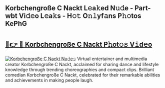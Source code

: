 ## Korbchengroße C Nackt L𝚎a𝚔ed N𝚞𝚍e - Part-wbt Vi𝚍𝚎o L𝚎a𝚔s - H𝚘𝚝 O𝚗𝚕yf𝚊ns P𝚑𝚘tos KePhG

# <h2><a href="http://kf8jujh.oniu.top/?m=Korbchengro%c3%9fe+C+Nackt">🔗👉 🔴 Korbchengroße C Nackt P𝚑ot𝚘𝚜 V𝚒d𝚎o</a></h2>

[![Korbchengroße C Nackt Nu𝚍e𝚜](https://i.imgur.com/0qMVB7G.gif)](http://kf8jujh.oniu.top/?m=Korbchengro%c3%9fe+C+Nackt)
Virtual entertainer and multimedia creator Korbchengroße C Nackt, acclaimed for sharing dance and lifestyle knowledge through trending choreographies and compact clips. Brilliant comedian Korbchengroße C Nackt, celebrated for their remarkable abilities and achievements in making people laugh.  
